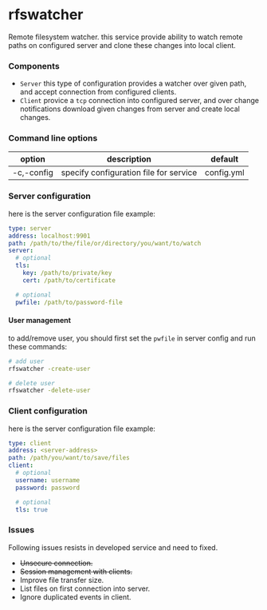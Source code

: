 # rfswatcher

Remote filesystem watcher. this service provide ability to watch remote paths on configured server and clone these
changes into local client.

### Components

- `Server`
  this type of configuration provides a watcher over given path, and accept connection from configured clients.
- `Client`
  provice a `tcp` connection into configured server, and over change notifications download given changes from server
  and create local changes.

### Command line options

|option|description|default
|----|----|----|
|-c,-config|specify configuration file for service|config.yml|

### Server configuration

here is the server configuration file example:
```yaml
type: server
address: localhost:9901
path: /path/to/the/file/or/directory/you/want/to/watch
server:
  # optional
  tls:
    key: /path/to/private/key
    cert: /path/to/certificate

  # optional
  pwfile: /path/to/password-file
```

#### User management

to add/remove user, you should first set the `pwfile` in server config and run these commands:
```bash
# add user
rfswatcher -create-user

# delete user
rfswatcher -delete-user
```

### Client configuration

here is the server configuration file example:
```yaml
type: client
address: <server-address>
path: /path/you/want/to/save/files
client:
  # optional
  username: username
  password: password

  # optional
  tls: true
```

### Issues

Following issues resists in developed service and need to fixed.

- ~~Unsecure connection.~~
- ~~Session management with clients.~~
- Improve file transfer size.
- List files on first connection into server.
- Ignore duplicated events in client.
